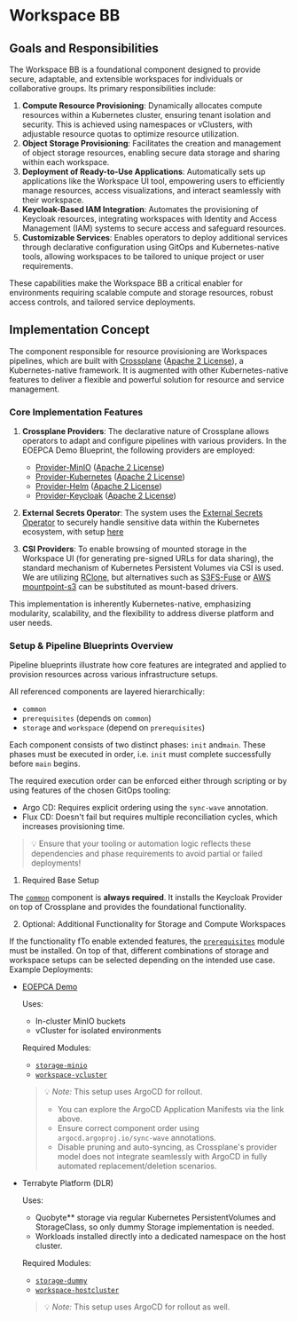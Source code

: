 # Workspace BB

## Goals and Responsibilities

The Workspace BB is a foundational component designed to provide secure, adaptable, and extensible workspaces for individuals or collaborative groups. Its primary responsibilities include:

1. **Compute Resource Provisioning**: Dynamically allocates compute resources within a Kubernetes cluster, ensuring tenant isolation and security. This is achieved using namespaces or vClusters, with adjustable resource quotas to optimize resource utilization.  
2. **Object Storage Provisioning**: Facilitates the creation and management of object storage resources, enabling secure data storage and sharing within each workspace.  
3. **Deployment of Ready-to-Use Applications**: Automatically sets up applications like the Workspace UI tool, empowering users to efficiently manage resources, access visualizations, and interact seamlessly with their workspace.  
4. **Keycloak-Based IAM Integration**: Automates the provisioning of Keycloak resources, integrating workspaces with Identity and Access Management (IAM) systems to secure access and safeguard resources.  
5. **Customizable Services**: Enables operators to deploy additional services through declarative configuration using GitOps and Kubernetes-native tools, allowing workspaces to be tailored to unique project or user requirements.  

These capabilities make the Workspace BB a critical enabler for environments requiring scalable compute and storage resources, robust access controls, and tailored service deployments.

## Implementation Concept

The component responsible for resource provisioning are Workspaces pipelines, which are built with [Crossplane](https://github.com/crossplane/crossplane) ([Apache 2 License](https://github.com/crossplane/crossplane/blob/main/LICENSE)), a Kubernetes-native framework. It is augmented with other Kubernetes-native features to deliver a flexible and powerful solution for resource and service management.

### Core Implementation Features

1. **Crossplane Providers**: The declarative nature of Crossplane allows operators to adapt and configure pipelines with various providers. In the EOEPCA Demo Blueprint, the following providers are employed:
   - [Provider-MinIO](https://github.com/vshn/provider-minio) ([Apache 2 License](https://github.com/vshn/provider-minio/blob/main/LICENSE))
   - [Provider-Kubernetes](https://github.com/crossplane-contrib/provider-kubernetes) ([Apache 2 License](https://github.com/crossplane-contrib/provider-kubernetes/blob/main/LICENSE))
   - [Provider-Helm](https://github.com/crossplane-contrib/provider-helm) ([Apache 2 License](https://github.com/crossplane-contrib/provider-helm/blob/main/LICENSE))
   - [Provider-Keycloak](https://github.com/crossplane-contrib/provider-keycloak) ([Apache 2 License](https://github.com/crossplane-contrib/provider-keycloak/blob/main/LICENSE))

2. **External Secrets Operator**: The system uses the [External Secrets Operator](https://external-secrets.io) to securely handle sensitive data within the Kubernetes ecosystem, with setup [here](./setup/common/eso.yaml)

3. **CSI Providers**: To enable browsing of mounted storage in the Workspace UI (for generating pre-signed URLs for data sharing), the standard mechanism of Kubernetes Persistent Volumes via CSI is used. We are utilizing [RClone](https://github.com/rclone/rclone), but alternatives such as [S3FS-Fuse](https://github.com/s3fs-fuse/s3fs-fuse) or [AWS mountpoint-s3](https://github.com/awslabs/mountpoint-s3) can be substituted as mount-based drivers.

This implementation is inherently Kubernetes-native, emphasizing modularity, scalability, and the flexibility to address diverse platform and user needs.

### Setup & Pipeline Blueprints Overview

Pipeline blueprints illustrate how core features are integrated and applied to provision resources across various infrastructure setups.

All referenced components are layered hierarchically:
- `common`
- `prerequisites` (depends on `common`)
- `storage` and `workspace` (depend on `prerequisites`)

Each component consists of two distinct phases: `init` and`main`. These phases must be executed in order, i.e. `init` must complete successfully before `main` begins.

The required execution order can be enforced either through scripting or by using features of the chosen GitOps tooling:

- Argo CD: Requires explicit ordering using the `sync-wave` annotation.
- Flux CD: Doesn't fail but requires multiple reconciliation cycles, which increases provisioning time.

> 💡 Ensure that your tooling or automation logic reflects these dependencies and phase requirements to avoid partial or failed deployments!
 
1) Required Base Setup

The [`common`](/setup/common) component is **always required**. It installs the Keycloak Provider on top of Crossplane and provides the foundational functionality.

2) Optional: Additional Functionality for Storage and Compute Workspaces

If the functionality fTo enable extended features, the [`prerequisites`](/setup/prerequisites) module must  be installed. On top of that, different combinations of storage and workspace setups can be selected depending on the intended use case. Example Deployments: 

- [EOEPCA Demo](https://github.com/EOEPCA/workspace/tree/main/setup)

   Uses:

   - In-cluster MinIO buckets  
   - vCluster for isolated environments

   Required Modules:

   - [`storage-minio`](/setup/storage-minio)
   - [`workspace-vcluster`](/setup/workspace-vcluster/)

   > 💡 *Note:* This setup uses ArgoCD for rollout.  
   > - You can explore the ArgoCD Application Manifests via the link above.  
   > - Ensure correct component order using `argocd.argoproj.io/sync-wave` annotations.  
   > - Disable pruning and auto-syncing, as Crossplane's provider model does not integrate seamlessly with ArgoCD in fully automated replacement/deletion scenarios.

- Terrabyte Platform (DLR)

   Uses:

   - Quobyte** storage via regular Kubernetes PersistentVolumes and StorageClass, so only dummy Storage implementation is needed.
   - Workloads installed directly into a dedicated namespace on the host cluster.

   Required Modules:

   - [`storage-dummy`](/setup/storage-dummy)
   - [`workspace-hostcluster`](/setup/workspace-hostcluster/)

   > 💡 *Note:* This setup uses ArgoCD for rollout as well.
